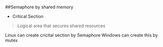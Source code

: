 ##Semaphore by shared memory

* Critical Section

> Logical area that secures shared resources

  Linux can create cricital section by Semaphore
  Windows can create this by mutex